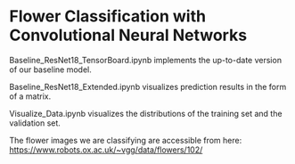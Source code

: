 # Flower Classification with Convolutional Neural Networks

Baseline_ResNet18_TensorBoard.ipynb implements the up-to-date version of our baseline model.

Baseline_ResNet18_Extended.ipynb visualizes prediction results in the form of a matrix.

Visualize_Data.ipynb visualizes the distributions of the training set and the validation set.

The flower images we are classifying are accessible from here: https://www.robots.ox.ac.uk/~vgg/data/flowers/102/
